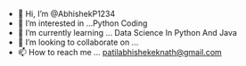 - 👋 Hi, I’m @AbhishekP1234
- 👀 I’m interested in ...Python Coding
- 🌱 I’m currently learning ... Data Science In Python And Java
- 💞️ I’m looking to collaborate on ...
- 📫 How to reach me ... patilabhishekeknath@gmail.com

<!---
AbhishekP1234/AbhishekP1234 is a ✨ special ✨ repository because its `README.md` (this file) appears on your GitHub profile.
You can click the Preview link to take a look at your changes.
--->

